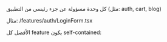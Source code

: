 كل وحدة مسؤولة عن جزء رئيسي من التطبيق (مثل: auth, cart, blog)

مثال: /features/auth/LoginForm.tsx

الأفضل كل feature يكون self-contained: